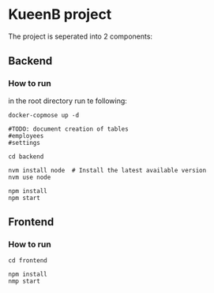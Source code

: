 # KueenB project

The project is seperated into 2 components:

## Backend
### How to run
in the root directory run te following:
```shell script
docker-copmose up -d

#TODO: document creation of tables
#employees
#settings

cd backend

nvm install node  # Install the latest available version
nvm use node

npm install 
npm start
```

## Frontend
### How to run
```shell script
cd frontend

npm install
nmp start

```


